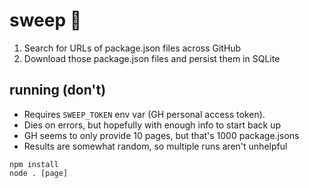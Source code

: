 # sweep 🧹

1. Search for URLs of package.json files across GitHub
1. Download those package.json files and persist them in SQLite 

## running (don't)
- Requires `SWEEP_TOKEN` env var (GH personal access token).
- Dies on errors, but hopefully with enough info to start back up
- GH seems to only provide 10 pages, but that's 1000 package.jsons
- Results are somewhat random, so multiple runs aren't unhelpful

```shell
npm install
node . [page]
```
